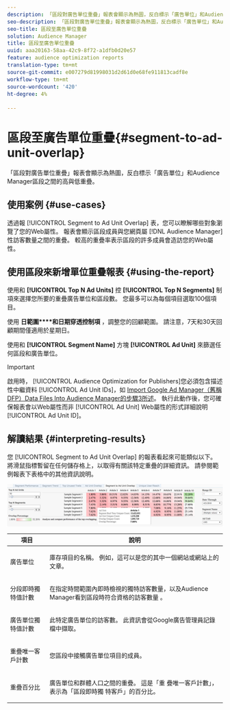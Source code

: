 ```yaml
---
description: 「區段對廣告單位重疊」報表會顯示為熱圖，反白標示「廣告單位」和Audience Manager區段之間的高與低重疊。
seo-description: 「區段對廣告單位重疊」報表會顯示為熱圖，反白標示「廣告單位」和Audience Manager區段之間的高與低重疊。
seo-title: 區段至廣告單位重疊
solution: Audience Manager
title: 區段至廣告單位重疊
uuid: aaa20163-58aa-42c9-8f72-a1dfb0d20e57
feature: audience optimization reports
translation-type: tm+mt
source-git-commit: e007279d81998031d2d61d0e68fe911813cadf8e
workflow-type: tm+mt
source-wordcount: '420'
ht-degree: 4%

---
```



# 區段至廣告單位重疊{#segment-to-ad-unit-overlap}

「區段對廣告單位重疊」報表會顯示為熱圖，反白標示「廣告單位」和Audience Manager區段之間的高與低重疊。

## 使用案例 {#use-cases}

透過報 [!UICONTROL Segment to Ad Unit Overlap] 表，您可以瞭解哪些對象瀏覽了您的Web屬性。 報表會顯示區段成員與您網頁屬 [!DNL Audience Manager] 性訪客數量之間的重疊。 較高的重疊率表示區段的許多成員會造訪您的Web屬性。

## 使用區段來新增單位重疊報表 {#using-the-report}

使用和 **[!UICONTROL Top N Ad Units]** 控 **[!UICONTROL Top N Segments]** 制項來選擇您所要的重疊廣告單位和區段數。 您最多可以為每個項目選取100個項目。

使用 **日範圍****和日期穿透控制項** ，調整您的回顧範圍。 請注意，7天和30天回顧期間僅適用於星期日。

使用和 **[!UICONTROL Segment Name]** 方塊 **[!UICONTROL Ad Unit]** 來篩選任何區段和廣告單位。

>[!IMPORTANT]
>
>啟用時， [!UICONTROL Audience Optimization for Publishers]您必須包含描述性中繼資料 [!UICONTROL Ad Unit IDs]，如 [Import Google Ad Manager（舊稱DFP）Data Files Into Audience Manager的步驟3所述](../../../reporting/audience-optimization-reports/aor-publishers/import-dfp.md)。 執行此動作後，您可確保報表會以Web屬性而非 [!UICONTROL Ad Unit] Web屬性的形式詳細說明 [!UICONTROL Ad Unit ID]。

## 解讀結果 {#interpreting-results}

您 [!UICONTROL Segment to Ad Unit Overlap] 的報表看起來可能類似以下。 將滑鼠指標暫留在任何儲存格上，以取得有關該特定重疊的詳細資訊。 請參閱範例報表下表格中的其他資訊說明。

![](assets/publisher_segment_ad_unit_overlap.png)

<table id="table_22340F45B1B94D3796174CB30A60E212"> 
 <thead> 
  <tr> 
   <th colname="col1" class="entry"> 項目 </th> 
   <th colname="col2" class="entry"> 說明 </th> 
  </tr>
 </thead>
 <tbody> 
  <tr> 
   <td colname="col1"> <p><span class="wintitle"> 廣告單位 </span> </p> </td> 
   <td colname="col2"> <p>庫存項目的名稱。 例如，這可以是您的其中一個網站或網站上的文章。 </p> </td> 
  </tr> 
  <tr> 
   <td colname="col1"> <p><span class="wintitle"> 分段即時獨特值計數</span> </p> </td> 
   <td colname="col2"> <p>在指定時間範圍內即時檢視的獨特訪客數量，以及Audience Manager看到區段時符合資格的訪客數量 <span class="keyword"></span>。 </p> </td> 
  </tr> 
  <tr> 
   <td colname="col1"> <p><span class="wintitle"> 廣告單位獨特值計數</span> </p> </td> 
   <td colname="col2"> <p>此特定廣告單位的訪客數。 此資訊會從Google廣告管理員記錄檔中擷取。 </p> </td> 
  </tr> 
  <tr> 
   <td colname="col1"> <p><span class="wintitle"> 重疊唯一客戶計數</span> </p> </td> 
   <td colname="col2"> <p>您區段中接觸廣告單位項目的成員。 </p> </td> 
  </tr> 
  <tr> 
   <td colname="col1"> <p><span class="wintitle"> 重疊百分比</span> </p> </td> 
   <td colname="col2"> <p>廣告單位和群體人口之間的重疊。 這是「重 <span class="wintitle"> 疊唯一客戶計數」</span>，表示為「區段即時獨 <span class="wintitle"> 特客戶」的百分比</span>。 </p> </td> 
  </tr> 
 </tbody> 
</table>

